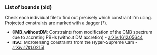 ### List of bounds (old)

Check each individual file to find out precisely which constraint I'm using. Projected constraints are marked with a dagger (†).

- **CMB_withoutDM**: Constraints from modification of the CMB spectrum due to accreting PBHs (without DM accretion) - [arXiv:1612.05644](https://arxiv.org/abs/1612.05644)  
- **HSC**: Microlensing constraints from the Hyper-Supreme Cam - [arXiv:1701.02151](https://arxiv.org/abs/1701.02151)